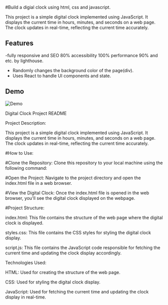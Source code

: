 #Build a digial clock using html, css and javascript.

This project is a simple digital clock implemented using JavaScript. It displays the current time in hours, minutes, and seconds on a web page. The clock updates in real-time, reflecting the current time accurately.

## Features
-fully responsive and SEO 80% accessibility 100% performance 90% and etc. by 
  lighthouse.
- Randomly changes the background color of the page(div).
- Uses React to handle UI components and state.

## Demo
![Demo](image.png)









Digital Clock Project README

Project Description:

This project is a simple digital clock implemented using JavaScript. It displays the current time in hours, minutes, and seconds on a web page. The clock updates in real-time, reflecting the current time accurately.

#How to Use:

#Clone the Repository:
Clone this repository to your local machine using the following command:

#Open the Project:
Navigate to the project directory and open the index.html file in a web browser.

#View the Digital Clock:
Once the index.html file is opened in the web browser, you'll see the digital clock displayed on the webpage.

#Project Structure:

index.html: This file contains the structure of the web page where the digital clock is displayed.

styles.css: This file contains the CSS styles for styling the digital clock display.

script.js: This file contains the JavaScript code responsible for fetching the current time and updating the clock display accordingly.

Technologies Used:

HTML: Used for creating the structure of the web page.

CSS: Used for styling the digital clock display.

JavaScript: Used for fetching the current time and updating the clock display in real-time.


